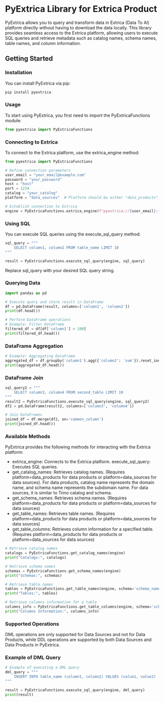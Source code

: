 # PyExtrica Library for Extrica Product

PyExtrica allows you to query and transform data in Extrica (Data To AI) platform directly without having to download the data locally. This library provides seamless access to the Extrica platform, allowing users to execute SQL queries and retrieve metadata such as catalog names, schema names, table names, and column information.

## Getting Started

### Installation
You can install PyExtrica via pip:

```bash
pip install pyextrica
```

### Usage
To start using PyExtrica, you first need to import the PyExtricaFunctions module:

```python
from pyextrica import PyExtricaFunctions
```

### Connecting to Extrica
To connect to the Extrica platform, use the extrica_engine method:

```python
from pyextrica import PyExtricaFunctions

# Define connection parameters
user_email = "your_email@example.com"
password = "your_password"
host = "host"
port = 1234 
catalog = "your_catalog"
platform = "data_sources"  # Platform should be either "data_products" or "data_sources"

# Establish connection to Extrica
engine = PyExtricaFunctions.extrica_engine(f"pyextrica://{user_email}:{password}@{host}:{port}/{catalog}?platform={platform}")

```

### Using SQL
You can execute SQL queries using the execute_sql_query method:

```python
sql_query = """
    SELECT column1, column2 FROM table_name LIMIT 10
"""

result = PyExtricaFunctions.execute_sql_query(engine, sql_query)
```
Replace sql_query with your desired SQL query string.

### Querying Data
```python
import pandas as pd

# Execute query and store result in DataFrame
df = pd.DataFrame(result, columns=['column1', 'column2'])
print(df.head())

# Perform DataFrame operations
# Example: Filter DataFrame
filtered_df = df[df['column1'] > 100]
print(filtered_df.head())
```
### DataFrame Aggregation
```python
# Example: Aggregating DataFrame
aggregated_df = df.groupby('column1').agg({'column2': 'sum'}).reset_index()
print(aggregated_df.head())
```

### DataFrame Join
```python
sql_query2 = """
    SELECT column3, column4 FROM second_table LIMIT 10
"""
result2 = PyExtricaFunctions.execute_sql_query(engine, sql_query2)
df2 = pd.DataFrame(result2, columns=['column3', 'column4'])

# Join DataFrames
joined_df = df.merge(df2, on='common_column')
print(joined_df.head())
```

### Available Methods
PyExtrica provides the following methods for interacting with the Extrica platform:

- extrica_engine: Connects to the Extrica platform.
execute_sql_query: Executes SQL queries.
- get_catalog_names: Retrieves catalog names. (Requires platform=data_products for data products or platform=data_sources for data sources). For data products, catalog name represents the domain name, and schema name represents the subdomain name. For data sources, it is similar to Trino catalog and schema.
- get_schema_names: Retrieves schema names. (Requires platform=data_products for data products or platform=data_sources for data sources)
- get_table_names: Retrieves table names. (Requires platform=data_products for data products or platform=data_sources for data sources)
- get_table_columns: Retrieves column information for a specified table. (Requires platform=data_products for data products or platform=data_sources for data sources)

```python
# Retrieve catalog names
catalogs = PyExtricaFunctions.get_catalog_names(engine)
print("Catalogs:", catalogs)

# Retrieve schema names
schemas = PyExtricaFunctions.get_schema_names(engine)
print("Schemas:", schemas)

# Retrieve table names
tables = PyExtricaFunctions.get_table_names(engine, schema='schema_name')
print("Tables:", tables)

# Retrieve columns information for a table
columns_info = PyExtricaFunctions.get_table_columns(engine, schema='schema_name', table_name='table_name')
print("Columns Information:", columns_info)
```
### Supported Operations

DML operations are only supported for Data Sources and not for Data Products, while DDL operations are supported by both Data Sources and Data Products in PyExtrica.

### Example of DML Query
```python
# Example of executing a DML query
dml_query = """
    INSERT INTO table_name (column1, column2) VALUES (value1, value2)
"""

result = PyExtricaFunctions.execute_sql_query(engine, dml_query)
print(result)  

```